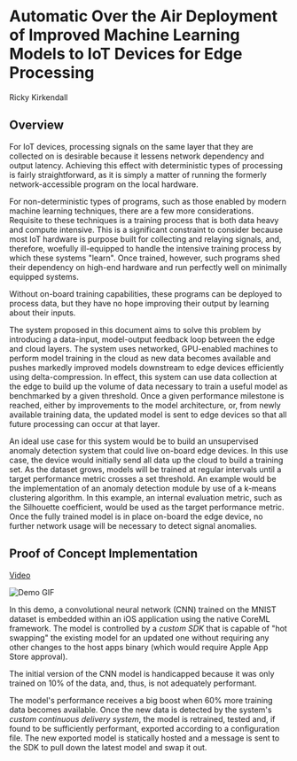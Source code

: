 # Automatic Over the Air Deployment of Improved Machine Learning Models to IoT Devices for Edge Processing
Ricky Kirkendall

## Overview

For IoT devices, processing signals on the same layer that they are collected on is desirable because it lessens network dependency and output latency. Achieving this effect with deterministic types of processing is fairly straightforward, as it is simply a matter of running the formerly network-accessible program on the local hardware.

For non-deterministic types of programs, such as those enabled by modern machine learning techniques, there are a few more considerations. Requisite to these techniques is a training process that is both data heavy and compute intensive. This is a significant constraint to consider because most IoT hardware is purpose built for collecting and relaying signals, and, therefore, woefully ill-equipped to handle the intensive training process by which these systems "learn". Once trained, however, such programs shed their dependency on high-end hardware and run perfectly well on minimally equipped systems.

Without on-board training capabilities, these programs can be deployed to process data, but they have no hope improving their output by learning about their inputs.

The system proposed in this document aims to solve this problem by introducing a data-input, model-output feedback loop between the edge and cloud layers. The system uses networked, GPU-enabled machines to perform model training in the cloud as new data becomes available and pushes markedly improved models downstream to edge devices efficiently using delta-compression. In effect, this system can use data collection at the edge to build up the volume of data necessary to train a useful model as benchmarked by a given threshold. Once a given performance milestone is reached, either by improvements to the model architecture, or, from newly available training data, the updated model is sent to edge devices so that all future processing can occur at that layer.

An ideal use case for this system would be to build an unsupervised anomaly detection system that could live on-board edge devices. In this use case, the device would initially send all data up the cloud to build a training set. As the dataset grows, models will be trained at regular intervals until a target performance metric crosses a set threshold. An example would be the implementation of an anomaly detection module by use of a k-means clustering algorithm. In this example, an internal evaluation metric, such as the Silhouette coefficient, would be used as the target performance metric. Once the fully trained model is in place on-board the edge device, no further network usage will be necessary to detect signal anomalies.

## Proof of Concept Implementation

[Video](https://youtu.be/OCqB4B2tFFA)

![Demo GIF](https://media.giphy.com/media/xULW8jOIlWzxKxFbW0/giphy.gif)

In this demo, a convolutional neural network (CNN) trained on the MNIST dataset is embedded within an iOS application using the native CoreML framework. The model is controlled by a _custom SDK_ that is capable of "hot swapping" the existing model for an updated one without requiring any other changes to the host apps binary (which would require Apple App Store approval).

The initial version of the CNN model is handicapped because it was only trained on 10% of the data, and, thus, is not adequately performant.

The model's performance receives a big boost when 60% more training data becomes available. Once the new data is detected by the system's _custom continuous delivery system_, the model is retrained, tested and, if found to be sufficiently performant, exported according to a configuration file. The new exported model is statically hosted and a message is sent to the SDK to pull down the latest model and swap it out.
